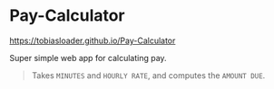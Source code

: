 # Pay-Calculator

https://tobiasloader.github.io/Pay-Calculator

Super simple web app for calculating pay.

> Takes `MINUTES` and `HOURLY RATE`, and computes the `AMOUNT DUE`.